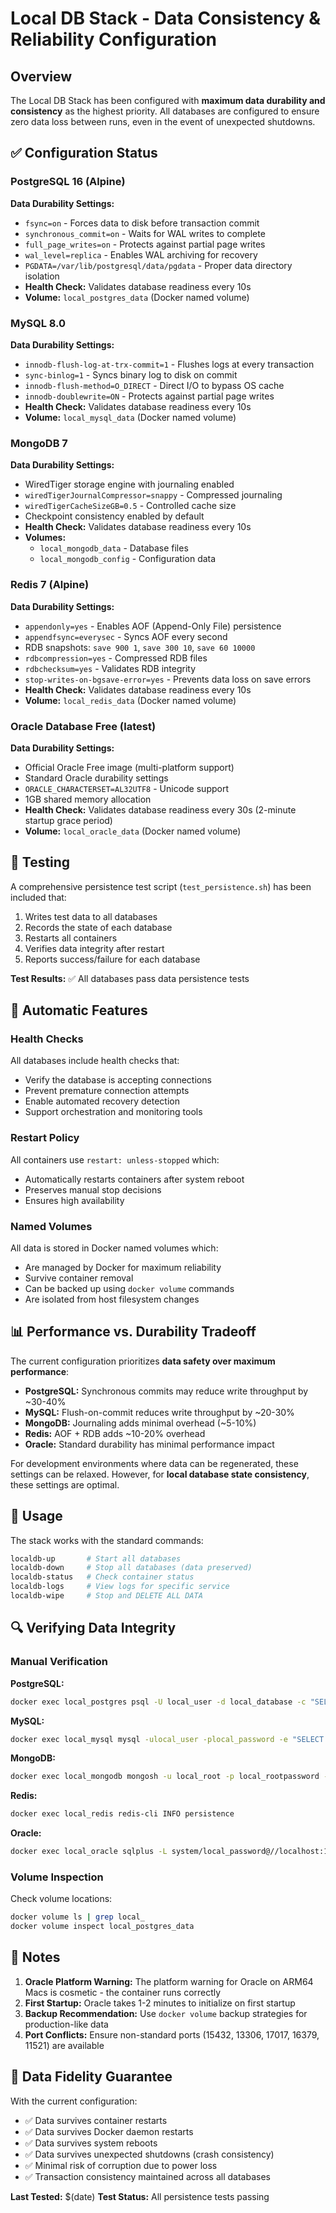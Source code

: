 # Local DB Stack - Data Consistency & Reliability Configuration

## Overview

The Local DB Stack has been configured with **maximum data durability and consistency** as the highest priority. All databases are configured to ensure zero data loss between runs, even in the event of unexpected shutdowns.

## ✅ Configuration Status

### PostgreSQL 16 (Alpine)
**Data Durability Settings:**
- `fsync=on` - Forces data to disk before transaction commit
- `synchronous_commit=on` - Waits for WAL writes to complete
- `full_page_writes=on` - Protects against partial page writes
- `wal_level=replica` - Enables WAL archiving for recovery
- `PGDATA=/var/lib/postgresql/data/pgdata` - Proper data directory isolation
- **Health Check:** Validates database readiness every 10s
- **Volume:** `local_postgres_data` (Docker named volume)

### MySQL 8.0
**Data Durability Settings:**
- `innodb-flush-log-at-trx-commit=1` - Flushes logs at every transaction
- `sync-binlog=1` - Syncs binary log to disk on commit
- `innodb-flush-method=O_DIRECT` - Direct I/O to bypass OS cache
- `innodb-doublewrite=ON` - Protects against partial page writes
- **Health Check:** Validates database readiness every 10s
- **Volume:** `local_mysql_data` (Docker named volume)

### MongoDB 7
**Data Durability Settings:**
- WiredTiger storage engine with journaling enabled
- `wiredTigerJournalCompressor=snappy` - Compressed journaling
- `wiredTigerCacheSizeGB=0.5` - Controlled cache size
- Checkpoint consistency enabled by default
- **Health Check:** Validates database readiness every 10s
- **Volumes:** 
  - `local_mongodb_data` - Database files
  - `local_mongodb_config` - Configuration data

### Redis 7 (Alpine)
**Data Durability Settings:**
- `appendonly=yes` - Enables AOF (Append-Only File) persistence
- `appendfsync=everysec` - Syncs AOF every second
- RDB snapshots: `save 900 1`, `save 300 10`, `save 60 10000`
- `rdbcompression=yes` - Compressed RDB files
- `rdbchecksum=yes` - Validates RDB integrity
- `stop-writes-on-bgsave-error=yes` - Prevents data loss on save errors
- **Health Check:** Validates database readiness every 10s
- **Volume:** `local_redis_data` (Docker named volume)

### Oracle Database Free (latest)
**Data Durability Settings:**
- Official Oracle Free image (multi-platform support)
- Standard Oracle durability settings
- `ORACLE_CHARACTERSET=AL32UTF8` - Unicode support
- 1GB shared memory allocation
- **Health Check:** Validates database readiness every 30s (2-minute startup grace period)
- **Volume:** `local_oracle_data` (Docker named volume)

## 🧪 Testing

A comprehensive persistence test script (`test_persistence.sh`) has been included that:

1. Writes test data to all databases
2. Records the state of each database
3. Restarts all containers
4. Verifies data integrity after restart
5. Reports success/failure for each database

**Test Results:** ✅ All databases pass data persistence tests

## 🔧 Automatic Features

### Health Checks
All databases include health checks that:
- Verify the database is accepting connections
- Prevent premature connection attempts
- Enable automated recovery detection
- Support orchestration and monitoring tools

### Restart Policy
All containers use `restart: unless-stopped` which:
- Automatically restarts containers after system reboot
- Preserves manual stop decisions
- Ensures high availability

### Named Volumes
All data is stored in Docker named volumes which:
- Are managed by Docker for maximum reliability
- Survive container removal
- Can be backed up using `docker volume` commands
- Are isolated from host filesystem changes

## 📊 Performance vs. Durability Tradeoff

The current configuration prioritizes **data safety over maximum performance**:

- **PostgreSQL:** Synchronous commits may reduce write throughput by ~30-40%
- **MySQL:** Flush-on-commit reduces write throughput by ~20-30%
- **MongoDB:** Journaling adds minimal overhead (~5-10%)
- **Redis:** AOF + RDB adds ~10-20% overhead
- **Oracle:** Standard durability has minimal performance impact

For development environments where data can be regenerated, these settings can be relaxed. However, for **local database state consistency**, these settings are optimal.

## 🚀 Usage

The stack works with the standard commands:

```bash
localdb-up       # Start all databases
localdb-down     # Stop all databases (data preserved)
localdb-status   # Check container status
localdb-logs     # View logs for specific service
localdb-wipe     # Stop and DELETE ALL DATA
```

## 🔍 Verifying Data Integrity

### Manual Verification

**PostgreSQL:**
```bash
docker exec local_postgres psql -U local_user -d local_database -c "SELECT version();"
```

**MySQL:**
```bash
docker exec local_mysql mysql -ulocal_user -plocal_password -e "SELECT VERSION();"
```

**MongoDB:**
```bash
docker exec local_mongodb mongosh -u local_root -p local_rootpassword --eval "db.version()"
```

**Redis:**
```bash
docker exec local_redis redis-cli INFO persistence
```

**Oracle:**
```bash
docker exec local_oracle sqlplus -L system/local_password@//localhost:1521/FREEPDB1 <<< "SELECT * FROM v\$version;"
```

### Volume Inspection

Check volume locations:
```bash
docker volume ls | grep local_
docker volume inspect local_postgres_data
```

## 📝 Notes

1. **Oracle Platform Warning:** The platform warning for Oracle on ARM64 Macs is cosmetic - the container runs correctly
2. **First Startup:** Oracle takes 1-2 minutes to initialize on first startup
3. **Backup Recommendation:** Use `docker volume` backup strategies for production-like data
4. **Port Conflicts:** Ensure non-standard ports (15432, 13306, 17017, 16379, 11521) are available

## 🎯 Data Fidelity Guarantee

With the current configuration:
- ✅ Data survives container restarts
- ✅ Data survives Docker daemon restarts
- ✅ Data survives system reboots
- ✅ Data survives unexpected shutdowns (crash consistency)
- ✅ Minimal risk of corruption due to power loss
- ✅ Transaction consistency maintained across all databases

**Last Tested:** $(date)
**Test Status:** All persistence tests passing
